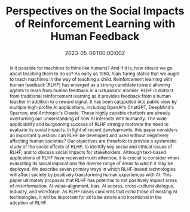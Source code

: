 ---
title: "Perspectives on the Social Impacts of Reinforcement Learning with Human Feedback"
authors:
- admin
date: "2023-05-06T00:00:00Z"
doi: ""

# Schedule page publish date (NOT publication's date).
publishDate: "2017-01-01T00:00:00Z"

# Publication type.
# Legend: 0 = Uncategorized; 1 = Conference paper; 2 = Journal article;
# 3 = Preprint / Working Paper; 4 = Report; 5 = Book; 6 = Book section;
# 7 = Thesis; 8 = Patent
publication_types: ["3"]

# Publication name and optional abbreviated publication name.
publication: "*Envisioning the Future of Computing Prize, MIT Schwarzman College of Computing*"
publication_short: "*Envisioning the Future of Computing Prize, MIT Schwarzman College of Computing*"

abstract: "Is it possible for machines to think like humans? And if it is, how should we go about teaching them to do so? As early as 1950, Alan Turing stated that we ought to teach machines in the way of teaching a child. Reinforcement learning with human feedback (RLHF) has emerged as a strong candidate toward allowing agents to learn from human feedback in a naturalistic manner. RLHF is distinct from traditional reinforcement learning as it provides feedback from a human teacher in addition to a reward signal. It has been catapulted into public view by multiple high-profile AI applications, including OpenAI's ChatGPT, DeepMind's Sparrow, and Anthropic's Claude. These highly capable chatbots are already overturning our understanding of how AI interacts with humanity. The wide applicability and burgeoning success of RLHF strongly motivate the need to evaluate its social impacts. In light of recent developments, this paper considers an important question: can RLHF be developed and used without negatively affecting human societies? Our objectives are threefold: to provide a systematic study of the social effects of RLHF; to identify key social and ethical issues of RLHF; and to discuss social impacts for stakeholders. Although text-based applications of RLHF have received much attention, it is crucial to consider when evaluating its social implications the diverse range of areas to which it may be deployed. We describe seven primary ways in which RLHF-based technologies will affect society by positively transforming human experiences with AI. This paper ultimately proposes that RLHF has potential to net positively impact areas of misinformation, AI value-alignment, bias, AI access, cross-cultural dialogue, industry, and workforce. As RLHF raises concerns that echo those of existing AI technologies, it will be important for all to be aware and intentional in the adoption of RLHF."

# Summary. An optional shortened abstract.
summary: 'This paper discusses the social implications of reinforcement learning with human feedback (RLHF), identifying key social and ethical issues and discussing social impacts for stakeholders. Seven impact areas are examined, including misinformation, AI value-alignment, bias, AI access, cross-cultural dialogue, industry, and workforce. '

#tags:
#- AI ethics
featured: false

# Optional external URL for project (replaces project detail page).
external_link: 'https://arxiv.org/abs/2303.02891'

links:
- name: Abstract
  text: test
  # url: http://example.org
url_pdf: https://arxiv.org/pdf/2303.02891.pdf
url_code: ''
url_dataset: ''
url_poster: ''
url_project: ''
url_slides: 'https://github.com/pybeebee/phd-website-2/tree/main/content/publication-old/23-RLHF/slides.pdf'
url_source: ''
url_video: ''

# Featured image
# To use, add an image named `featured.jpg/png` to your page's folder. 
image:
  caption: ''
  focal_point: ""
  preview_only: false

# Associated Projects (optional).
#   Associate this publication with one or more of your projects.
#   Simply enter your project's folder or file name without extension.
#   E.g. `internal-project` references `content/project/internal-project/index.md`.
#   Otherwise, set `projects: []`.
#projects:
#- internal-project

# Slides (optional).
#   Associate this publication with Markdown slides.
#   Simply enter your slide deck's filename without extension.
#   E.g. `slides: "example"` references `content/slides/example/index.md`.
#   Otherwise, set `slides: ""`.
slides: ""
---